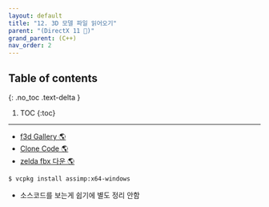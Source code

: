 ```yaml
---
layout: default
title: "12. 3D 모델 파일 읽어오기"
parent: "(DirectX 11 🌟)"
grand_parent: (C++)
nav_order: 2
---
```


## Table of contents
{: .no_toc .text-delta }

1. TOC
{:toc}

---

* [f3d Gallery 🌎](https://github.com/f3d-app/f3d/blob/master/doc/GALLERY.md)
* [Clone Code 🌎](https://github.com/EasyCoding-7/DirectX11-Examples/tree/14/14_modelfiles)
* [zelda fbx 다운 🌎](https://drive.google.com/file/d/1iRh0OeJjMjjaBDLG6b_iJSkC_Jt_YQuo/view)

```bash
$ vcpkg install assimp:x64-windows
```

* 소스코드를 보는게 쉽기에 별도 정리 안함